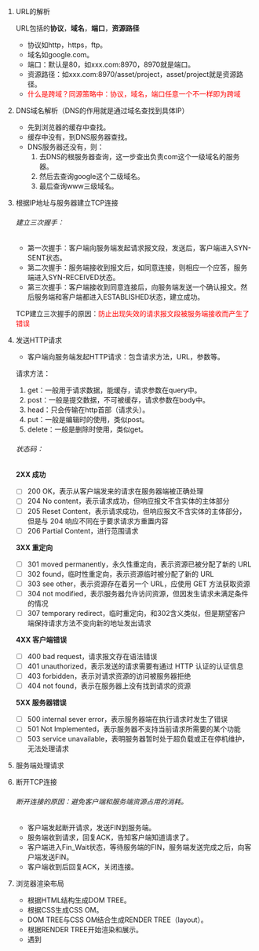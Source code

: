 1. URL的解析

   URL包括的**协议**，**域名**，**端口**，**资源路径**

   - 协议如http，https，ftp。
   - 域名如google.com。
   - 端口：默认是80，如xxx.com:8970，8970就是端口。
   - 资源路径：如xxx.com:8970/asset/project，asset/project就是资源路径。
   - <font color=#FF0000>什么是跨域？同源策略中：协议，域名，端口任意一个不一样即为跨域</font>

2. DNS域名解析（DNS的作用就是通过域名查找到具体IP）

   - 先到浏览器的缓存中查找。
   - 缓存中没有，到DNS服务器查找。
   - DNS服务器还没有，则：
     1. 去DNS的根服务器查询，这一步查出负责com这个一级域名的服务器。
     2. 然后去查询google这个二级域名。
     3. 最后查询www三级域名。

3. 根据IP地址与服务器建立TCP连接

   ###### 建立三次握手：

   - 第一次握手：客户端向服务端发起请求报文段，发送后，客户端进入SYN-SENT状态。
   - 第二次握手：服务端接收到报文后，如同意连接，则相应一个应答，服务端进入SYN-RECEIVED状态。
   - 第三次握手：客户端接收到同意连接后，向服务端发送一个确认报文。然后服务端和客户端都进入ESTABLISHED状态，建立成功。

   TCP建立三次握手的原因：<font color=red>防止出现失效的请求报文段被服务端接收而产生了错误</font>

4. 发送HTTP请求

   - 客户端向服务端发起HTTP请求：包含请求方法，URL，参数等。

   请求方法：

   1. get：一般用于请求数据，能缓存，请求参数在query中。
   2. post：一般是提交数据，不可被缓存，请求参数在body中。
   3. head：只会传输在http首部（请求头）。
   4. put：一般是编辑时的使用，类似post。
   5. delete：一般是删除时使用，类似get。

   ###### 状态码：

   **2XX 成功**

   - [ ] 200 OK，表示从客户端发来的请求在服务器端被正确处理
   - [ ] 204 No content，表示请求成功，但响应报文不含实体的主体部分
   - [ ] 205 Reset Content，表示请求成功，但响应报文不含实体的主体部分，但是与 204 响应不同在于要求请求方重置内容
   - [ ] 206 Partial Content，进行范围请求

   **3XX 重定向**

   - [ ] 301 moved permanently，永久性重定向，表示资源已被分配了新的 URL
   - [ ] 302 found，临时性重定向，表示资源临时被分配了新的 URL
   - [ ] 303 see other，表示资源存在着另一个 URL，应使用 GET 方法获取资源
   - [ ] 304 not modified，表示服务器允许访问资源，但因发生请求未满足条件的情况
   - [ ] 307 temporary redirect，临时重定向，和302含义类似，但是期望客户端保持请求方法不变向新的地址发出请求

   **4XX 客户端错误**

   - [ ] 400 bad request，请求报文存在语法错误
   - [ ] 401 unauthorized，表示发送的请求需要有通过 HTTP 认证的认证信息
   - [ ] 403 forbidden，表示对请求资源的访问被服务器拒绝
   - [ ] 404 not found，表示在服务器上没有找到请求的资源

   **5XX 服务器错误**

   - [ ] 500 internal sever error，表示服务器端在执行请求时发生了错误
   - [ ] 501 Not Implemented，表示服务器不支持当前请求所需要的某个功能
   - [ ] 503 service unavailable，表明服务器暂时处于超负载或正在停机维护，无法处理请求

5. 服务端处理请求

6. 断开TCP连接

   ###### 断开连接的原因：避免客户端和服务端资源占用的消耗。

   - 客户端发起断开请求，发送FIN到服务端。
   - 服务端收到请求，回复ACK，告知客户端知道请求了。
   - 客户端进入Fin_Wait状态，等待服务端的FIN，服务端发送完成之后，向客户端发送FIN。
   - 客户端收到后回复ACK，关闭连接。

7. 浏览器渲染布局

   - 根据HTML结构生成DOM TREE。
   - 根据CSS生成CSS OM。
   - DOM TREE与CSS OM结合生成RENDER TREE（layout）。
   - 根据RENDER TREE开始渲染和展示。
   - 遇到<script>标签，阻塞渲染（js会改变dom结构）,进行重排，重绘。

   

   

   

   

   

   

   

   

   

   

   

   

   

   

   

   

   

   